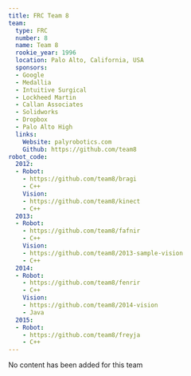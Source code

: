 ```yaml
---
title: FRC Team 8
team:
  type: FRC
  number: 8
  name: Team 8
  rookie_year: 1996
  location: Palo Alto, California, USA
  sponsors:
  - Google
  - Medallia
  - Intuitive Surgical
  - Lockheed Martin
  - Callan Associates
  - Solidworks
  - Dropbox
  - Palo Alto High
  links:
    Website: palyrobotics.com
    Github: https://github.com/team8
robot_code:
  2012:
  - Robot:
    - https://github.com/team8/bragi
    - C++
    Vision:
    - https://github.com/team8/kinect
    - C++
  2013:
  - Robot:
    - https://github.com/team8/fafnir
    - C++
    Vision:
    - https://github.com/team8/2013-sample-vision
    - C++
  2014:
  - Robot:
    - https://github.com/team8/fenrir
    - C++
    Vision:
    - https://github.com/team8/2014-vision
    - Java
  2015:
  - Robot:
    - https://github.com/team8/freyja
    - C++
---
```


No content has been added for this team